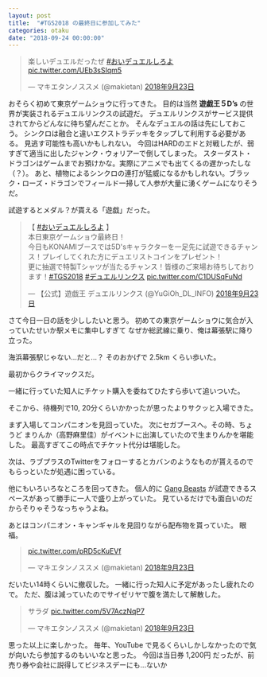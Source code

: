 ```yaml
---
layout: post
title:  "#TGS2018 の最終日に参加してみた"
categories: otaku
date: "2018-09-24 00:00:00"
---
```


<blockquote class="twitter-tweet  tw-align-center" data-lang="ja"><p lang="ja" dir="ltr">楽しいデュエルだったぜ <a href="https://twitter.com/hashtag/%E3%81%8A%E3%81%84%E3%83%87%E3%83%A5%E3%82%A8%E3%83%AB%E3%81%97%E3%82%8D%E3%82%88?src=hash&amp;ref_src=twsrc%5Etfw">#おいデュエルしろよ</a> <a href="https://t.co/UEb3sSIqm5">pic.twitter.com/UEb3sSIqm5</a></p>&mdash; マキエタンノススメ (@makietan) <a href="https://twitter.com/makietan/status/1043714363645812736?ref_src=twsrc%5Etfw">2018年9月23日</a></blockquote>
<script async src="https://platform.twitter.com/widgets.js" charset="utf-8"></script>

おそらく初めて東京ゲームショウに行ってきた。
目的は当然 **遊戯王５D’s** の世界が実装されるデュエルリンクスの試遊だ。
デュエルリンクスがサービス提供されてからどんなに待ち望んだことか。
そんなデュエルの話は先にしておこう。
シンクロは融合と違いエクストラデッキをタップして利用する必要がある。
見逃す可能性も高いかもしれない。
今回はHARDのエドと対戦したが、弱すぎて適当に出したジャンク・ウォリアーで倒してしまった。
スターダスト・ドラゴンはゲームまでお預けかな。実際にアニメでも出てくるの遅かったしな（？）。
あと、植物によるシンクロの連打が猛威になるかもしれない。ブラック・ローズ・ドラゴンでフィールド一掃して人参が大量に湧くゲームになりそうだ。


試遊するとメダル？が貰える「遊戯」だった。

<blockquote class="twitter-tweet  tw-align-center" data-lang="ja"><p lang="ja" dir="ltr">【 <a href="https://twitter.com/hashtag/%E3%81%8A%E3%81%84%E3%83%87%E3%83%A5%E3%82%A8%E3%83%AB%E3%81%97%E3%82%8D%E3%82%88?src=hash&amp;ref_src=twsrc%5Etfw">#おいデュエルしろよ</a> 】 <br>本日東京ゲームショウ最終日！<br>今日もKONAMIブースでは5D&#39;sキャラクターを一足先に試遊できるチャンス！プレイしてくれた方にデュエリストコインをプレゼント！<br>更に抽選で特製Tシャツが当たるチャンス！皆様のご来場お待ちしております！<a href="https://twitter.com/hashtag/TGS2018?src=hash&amp;ref_src=twsrc%5Etfw">#TGS2018</a> <a href="https://twitter.com/hashtag/%E3%83%87%E3%83%A5%E3%82%A8%E3%83%AB%E3%83%AA%E3%83%B3%E3%82%AF%E3%82%B9?src=hash&amp;ref_src=twsrc%5Etfw">#デュエルリンクス</a> <a href="https://t.co/C1DUSqFuNd">pic.twitter.com/C1DUSqFuNd</a></p>&mdash; 【公式】遊戯王 デュエルリンクス (@YuGiOh_DL_INFO) <a href="https://twitter.com/YuGiOh_DL_INFO/status/1043659308167127041?ref_src=twsrc%5Etfw">2018年9月23日</a></blockquote>
<script async src="https://platform.twitter.com/widgets.js" charset="utf-8"></script>

さて今日一日の話を少ししたいと思う。
初めての東京ゲームショウに気合が入っていたせいか駅メモに集中しすぎて
なぜか総武線に乗り、俺は幕張駅に降り立った。

海浜幕張駅じゃない...だと...？
そのおかげで 2.5km くらい歩いた。

最初からクライマックスだ。

一緒に行っていた知人にチケット購入を委ねてひたすら歩いて追いついた。

そこから、待機列で10, 20分くらいかかったが思ったよりサクッと入場できた。

まず入場してコンパニオンを見回っていた。
次にセガブースへ。その時、ちょうど まりんか（高野麻里佳）がイベントに出演していたので生まりんかを堪能した。
最高すぎてこの時点でチケット代分は堪能した。

次は、ラブプラスのTwitterをフォローするとカバンのようなものが貰えるのでもらっといたが処遇に困っている。

他にもいろいろなところを回ってきた。
個人的に [Gang Beasts](https://store.steampowered.com/app/285900/Gang_Beasts/?l=japanese) が試遊できるスペースがあって勝手に一人で盛り上がっていた。
見ているだけでも面白いのだからそりゃそうなっちゃうよね。

あとはコンパニオン・キャンギャルを見回りながら配布物を貰っていた。
眼福。

<blockquote class="twitter-tweet  tw-align-center" data-lang="ja"><p lang="und" dir="ltr"><a href="https://t.co/pRD5cKuEVf">pic.twitter.com/pRD5cKuEVf</a></p>&mdash; マキエタンノススメ (@makietan) <a href="https://twitter.com/makietan/status/1043741930692075520?ref_src=twsrc%5Etfw">2018年9月23日</a></blockquote>
<script async src="https://platform.twitter.com/widgets.js" charset="utf-8"></script>

だいたい14時くらいに撤収した。
一緒に行った知人に予定があったし疲れたので。
ただ、腹は減っていたのでサイゼリヤで腹を満たして解散した。

<blockquote class="twitter-tweet  tw-align-center" data-lang="ja"><p lang="ja" dir="ltr">サラダ <a href="https://t.co/5V7AczNqP7">pic.twitter.com/5V7AczNqP7</a></p>&mdash; マキエタンノススメ (@makietan) <a href="https://twitter.com/makietan/status/1043735278827892736?ref_src=twsrc%5Etfw">2018年9月23日</a></blockquote>
<script async src="https://platform.twitter.com/widgets.js" charset="utf-8"></script>

思った以上に楽しかった。
毎年、YouTube で見るくらいしかしなかったので気が向いたら参加するのもいいなと思った。
今回は当日券 1,200円 だったが、前売り券や会社に説得してビジネスデーにも...ないか
